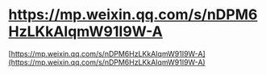 # https://mp.weixin.qq.com/s/nDPM6HzLKkAIqmW91I9W-A

[https://mp.weixin.qq.com/s/nDPM6HzLKkAIqmW91I9W-A](https://mp.weixin.qq.com/s/nDPM6HzLKkAIqmW91I9W-A)
